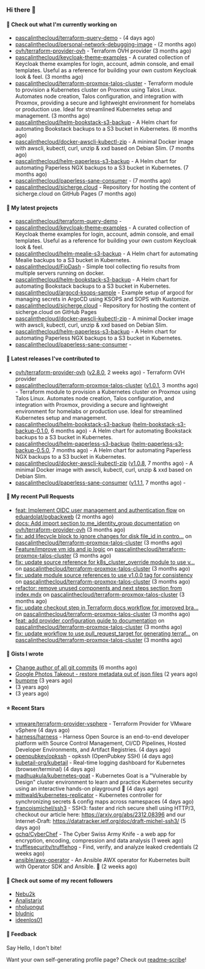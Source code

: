 ### Hi there 👋

#### 👷 Check out what I'm currently working on

- [pascalinthecloud/terraform-query-demo](https://github.com/pascalinthecloud/terraform-query-demo) -  (4 days ago)
- [pascalinthecloud/personal-network-debugging-image](https://github.com/pascalinthecloud/personal-network-debugging-image) -  (2 months ago)
- [ovh/terraform-provider-ovh](https://github.com/ovh/terraform-provider-ovh) - Terraform OVH provider (3 months ago)
- [pascalinthecloud/keycloak-theme-examples](https://github.com/pascalinthecloud/keycloak-theme-examples) - A curated collection of Keycloak theme examples for login, account, admin console, and email templates. Useful as a reference for building your own custom Keycloak look &amp; feel. (3 months ago)
- [pascalinthecloud/terraform-proxmox-talos-cluster](https://github.com/pascalinthecloud/terraform-proxmox-talos-cluster) - Terraform module to provision a Kubernetes cluster on Proxmox using Talos Linux. Automates node creation, Talos configuration, and integration with Proxmox, providing a secure and lightweight environment for homelabs or production use. Ideal for streamlined Kubernetes setup and management. (3 months ago)
- [pascalinthecloud/helm-bookstack-s3-backup](https://github.com/pascalinthecloud/helm-bookstack-s3-backup) - A Helm chart for automating Bookstack backups to a S3 bucket in Kubernetes. (6 months ago)
- [pascalinthecloud/docker-awscli-kubectl-zip](https://github.com/pascalinthecloud/docker-awscli-kubectl-zip) - A minimal Docker image with awscli, kubectl, curl, unzip &amp; xxd based on Debian Slim. (7 months ago)
- [pascalinthecloud/helm-paperless-s3-backup](https://github.com/pascalinthecloud/helm-paperless-s3-backup) - A Helm chart for automating Paperless NGX backups to a S3 bucket in Kubernetes. (7 months ago)
- [pascalinthecloud/paperless-sane-consumer](https://github.com/pascalinthecloud/paperless-sane-consumer) -  (7 months ago)
- [pascalinthecloud/sicherge.cloud](https://github.com/pascalinthecloud/sicherge.cloud) - Repository for hosting the content of sicherge.cloud on GitHub Pages (7 months ago)

#### 🌱 My latest projects

- [pascalinthecloud/terraform-query-demo](https://github.com/pascalinthecloud/terraform-query-demo) - 
- [pascalinthecloud/keycloak-theme-examples](https://github.com/pascalinthecloud/keycloak-theme-examples) - A curated collection of Keycloak theme examples for login, account, admin console, and email templates. Useful as a reference for building your own custom Keycloak look &amp; feel.
- [pascalinthecloud/helm-mealie-s3-backup](https://github.com/pascalinthecloud/helm-mealie-s3-backup) - A Helm chart for automating Mealie backups to a S3 bucket in Kubernetes.
- [pascalinthecloud/FioDash](https://github.com/pascalinthecloud/FioDash) - Simple tool collecting fio results from multiple servers running on docker.
- [pascalinthecloud/helm-bookstack-s3-backup](https://github.com/pascalinthecloud/helm-bookstack-s3-backup) - A Helm chart for automating Bookstack backups to a S3 bucket in Kubernetes.
- [pascalinthecloud/argocd-ksops-sample](https://github.com/pascalinthecloud/argocd-ksops-sample) - Example setup of argocd for managing secrets in ArgoCD using KSOPS and SOPS with Kustomize.
- [pascalinthecloud/sicherge.cloud](https://github.com/pascalinthecloud/sicherge.cloud) - Repository for hosting the content of sicherge.cloud on GitHub Pages
- [pascalinthecloud/docker-awscli-kubectl-zip](https://github.com/pascalinthecloud/docker-awscli-kubectl-zip) - A minimal Docker image with awscli, kubectl, curl, unzip &amp; xxd based on Debian Slim.
- [pascalinthecloud/helm-paperless-s3-backup](https://github.com/pascalinthecloud/helm-paperless-s3-backup) - A Helm chart for automating Paperless NGX backups to a S3 bucket in Kubernetes.
- [pascalinthecloud/paperless-sane-consumer](https://github.com/pascalinthecloud/paperless-sane-consumer) - 

#### 🔭 Latest releases I've contributed to

- [ovh/terraform-provider-ovh](https://github.com/ovh/terraform-provider-ovh) ([v2.8.0](https://github.com/ovh/terraform-provider-ovh/releases/tag/v2.8.0), 2 weeks ago) - Terraform OVH provider
- [pascalinthecloud/terraform-proxmox-talos-cluster](https://github.com/pascalinthecloud/terraform-proxmox-talos-cluster) ([v1.0.1](https://github.com/pascalinthecloud/terraform-proxmox-talos-cluster/releases/tag/v1.0.1), 3 months ago) - Terraform module to provision a Kubernetes cluster on Proxmox using Talos Linux. Automates node creation, Talos configuration, and integration with Proxmox, providing a secure and lightweight environment for homelabs or production use. Ideal for streamlined Kubernetes setup and management.
- [pascalinthecloud/helm-bookstack-s3-backup](https://github.com/pascalinthecloud/helm-bookstack-s3-backup) ([helm-bookstack-s3-backup-0.1.0](https://github.com/pascalinthecloud/helm-bookstack-s3-backup/releases/tag/helm-bookstack-s3-backup-0.1.0), 6 months ago) - A Helm chart for automating Bookstack backups to a S3 bucket in Kubernetes.
- [pascalinthecloud/helm-paperless-s3-backup](https://github.com/pascalinthecloud/helm-paperless-s3-backup) ([helm-paperless-s3-backup-0.5.0](https://github.com/pascalinthecloud/helm-paperless-s3-backup/releases/tag/helm-paperless-s3-backup-0.5.0), 7 months ago) - A Helm chart for automating Paperless NGX backups to a S3 bucket in Kubernetes.
- [pascalinthecloud/docker-awscli-kubectl-zip](https://github.com/pascalinthecloud/docker-awscli-kubectl-zip) ([v1.0.8](https://github.com/pascalinthecloud/docker-awscli-kubectl-zip/releases/tag/v1.0.8), 7 months ago) - A minimal Docker image with awscli, kubectl, curl, unzip &amp; xxd based on Debian Slim.
- [pascalinthecloud/paperless-sane-consumer](https://github.com/pascalinthecloud/paperless-sane-consumer) ([v1.1.1](https://github.com/pascalinthecloud/paperless-sane-consumer/releases/tag/v1.1.1), 7 months ago) - 

#### 🔨 My recent Pull Requests

- [feat: Implement OIDC user management and authentication flow](https://github.com/eduardolat/pgbackweb/pull/126) on [eduardolat/pgbackweb](https://github.com/eduardolat/pgbackweb) (2 months ago)
- [docs: Add import section to me_identity_group documentation](https://github.com/ovh/terraform-provider-ovh/pull/1024) on [ovh/terraform-provider-ovh](https://github.com/ovh/terraform-provider-ovh) (3 months ago)
- [fix: add lifecycle block to ignore changes for disk file_id in contro…](https://github.com/pascalinthecloud/terraform-proxmox-talos-cluster/pull/94) on [pascalinthecloud/terraform-proxmox-talos-cluster](https://github.com/pascalinthecloud/terraform-proxmox-talos-cluster) (3 months ago)
- [Feature/improve vm ids and ip logic](https://github.com/pascalinthecloud/terraform-proxmox-talos-cluster/pull/93) on [pascalinthecloud/terraform-proxmox-talos-cluster](https://github.com/pascalinthecloud/terraform-proxmox-talos-cluster) (3 months ago)
- [fix: update source reference for k8s_cluster_override module to use v…](https://github.com/pascalinthecloud/terraform-proxmox-talos-cluster/pull/92) on [pascalinthecloud/terraform-proxmox-talos-cluster](https://github.com/pascalinthecloud/terraform-proxmox-talos-cluster) (3 months ago)
- [fix: update module source references to use v1.0.0 tag for consistency](https://github.com/pascalinthecloud/terraform-proxmox-talos-cluster/pull/91) on [pascalinthecloud/terraform-proxmox-talos-cluster](https://github.com/pascalinthecloud/terraform-proxmox-talos-cluster) (3 months ago)
- [refactor: remove unused components and next steps section from index.mdx](https://github.com/pascalinthecloud/terraform-proxmox-talos-cluster/pull/90) on [pascalinthecloud/terraform-proxmox-talos-cluster](https://github.com/pascalinthecloud/terraform-proxmox-talos-cluster) (3 months ago)
- [fix: update checkout step in Terraform docs workflow for improved bra…](https://github.com/pascalinthecloud/terraform-proxmox-talos-cluster/pull/89) on [pascalinthecloud/terraform-proxmox-talos-cluster](https://github.com/pascalinthecloud/terraform-proxmox-talos-cluster) (3 months ago)
- [feat: add provider configuration guide to documentation](https://github.com/pascalinthecloud/terraform-proxmox-talos-cluster/pull/88) on [pascalinthecloud/terraform-proxmox-talos-cluster](https://github.com/pascalinthecloud/terraform-proxmox-talos-cluster) (3 months ago)
- [fix: update workflow to use pull_request_target for generating terraf…](https://github.com/pascalinthecloud/terraform-proxmox-talos-cluster/pull/86) on [pascalinthecloud/terraform-proxmox-talos-cluster](https://github.com/pascalinthecloud/terraform-proxmox-talos-cluster) (3 months ago)

#### 📓 Gists I wrote

- [Change author of all git commits](https://gist.github.com/3dffbafd65d64dad546d0772d18690e0) (6 months ago)
- [Google Photos Takeout - restore metadata out of json files](https://gist.github.com/00b330a0c14870c8afac2fa3bbfe8d73) (2 years ago)
- [bumpme](https://gist.github.com/05998247f972db336d6fc804c3887c3c) (3 years ago)
- [](https://gist.github.com/50355ebb1b1f76fd8d2ea2eade1f7890) (3 years ago)
- [](https://gist.github.com/a8fcff7910ce668f434bf94bd1b57b34) (3 years ago)

#### ⭐ Recent Stars

- [vmware/terraform-provider-vsphere](https://github.com/vmware/terraform-provider-vsphere) - Terraform Provider for VMware vSphere (4 days ago)
- [harness/harness](https://github.com/harness/harness) - Harness Open Source is an end-to-end developer platform with Source Control Management, CI/CD Pipelines, Hosted Developer Environments, and Artifact Registries. (4 days ago)
- [openpubkey/opkssh](https://github.com/openpubkey/opkssh) - opkssh (OpenPubkey SSH) (4 days ago)
- [kubetail-org/kubetail](https://github.com/kubetail-org/kubetail) - Real-time logging dashboard for Kubernetes (browser/terminal) (4 days ago)
- [madhuakula/kubernetes-goat](https://github.com/madhuakula/kubernetes-goat) - Kubernetes Goat is a &#34;Vulnerable by Design&#34; cluster environment to learn and practice Kubernetes security using an interactive hands-on playground 🚀 (4 days ago)
- [mittwald/kubernetes-replicator](https://github.com/mittwald/kubernetes-replicator) - Kubernetes controller for synchronizing secrets &amp; config maps across namespaces (4 days ago)
- [francoismichel/ssh3](https://github.com/francoismichel/ssh3) - SSH3: faster and rich secure shell using HTTP/3, checkout our article here: https://arxiv.org/abs/2312.08396 and our Internet-Draft: https://datatracker.ietf.org/doc/draft-michel-ssh3/ (5 days ago)
- [gchq/CyberChef](https://github.com/gchq/CyberChef) - The Cyber Swiss Army Knife - a web app for encryption, encoding, compression and data analysis (1 week ago)
- [trufflesecurity/trufflehog](https://github.com/trufflesecurity/trufflehog) - Find, verify, and analyze leaked credentials (2 weeks ago)
- [ansible/awx-operator](https://github.com/ansible/awx-operator) - An Ansible AWX operator for Kubernetes built with Operator SDK and Ansible. 🤖 (2 weeks ago)

#### 👯 Check out some of my recent followers

- [Nebu2k](https://github.com/Nebu2k)
- [Analistarjx](https://github.com/Analistarjx)
- [nholuongut](https://github.com/nholuongut)
- [bludnic](https://github.com/bludnic)
- [ideenlos01](https://github.com/ideenlos01)

#### 💬 Feedback

Say Hello, I don't bite!

Want your own self-generating profile page? Check out [readme-scribe](https://github.com/muesli/readme-scribe)!

